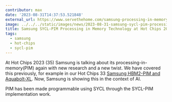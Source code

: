 ```yaml
---
contributor: max
date: '2023-08-31T14:37:53.521848'
external_url: https://www.servethehome.com/samsung-processing-in-memory-technology-at-hot-chips-2023/
image: ../../../static/images/news/2023-08-31-samsung-sycl-pim-processing-in-memory-technology-at-hot-chips-2023.webp
title: Samsung SYCL-PIM Processing in Memory Technology at Hot Chips 2023
tags:
  - samsung
  - hot-chips
  - sycl-pim
---
```


At Hot Chips 2023 (35) Samsung is talking about its processing-in-memory(PIM) again with new research and a new twist.
We have covered this previously, for example in our Hot Chips
33 [Samsung HBM2-PIM and Aquabolt-XL](https://www.servethehome.com/samsung-hbm2-pim-and-aquabolt-xl-at-hot-chips-33/).
Now, Samsung is showing this in the context of AI.

PIM has been made programmable using SYCL through the SYCL-PIM implementation work.  
